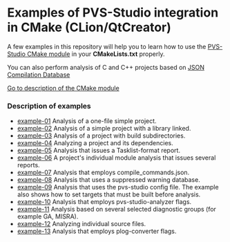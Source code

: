 # Examples of PVS-Studio integration in CMake (CLion/QtCreator)

A few examples in this repository will help you to learn how to use the [PVS-Studio CMake module](https://github.com/viva64/pvs-studio-cmake-module) in your **CMakeLists.txt** properly. 

You can also perform analysis of C and C++ projects based on [JSON Compilation Database](https://pvs-studio.com/en/docs/manual/6557/)

[Go to description of the CMake module](https://pvs-studio.com/en/docs/manual/6591/)

### Description of examples
- [example-01](example-1) Analysis of a one-file simple project.
- [example-02](example-2) Analysis of a simple project with a library linked.
- [example-03](example-3) Analysis of a project with build subdirectories.
- [example-04](example-4) Analyzing a project and its dependencies.
- [example-05](example-5) Analysis that issues a Tasklist-format report.
- [example-06](example-6) A project's individual module analysis that issues several reports.
- [example-07](example-7) Analysis that employs compile_commands.json.
- [example-08](example-8) Analysis that uses a suppressed warning database.
- [example-09](example-9) Analysis that uses the pvs-studio config file. The example also shows how to set targets that must be built before analysis.
- [example-10](example-10) Analysis that employs pvs-studio-analyzer flags.
- [example-11](example-11) Analysis based on several selected diagnostic groups (for example GA, MISRA).
- [example-12](example-12) Analyzing individual source files.
- [example-13](example-13) Analysis that employs plog-converter flags.

